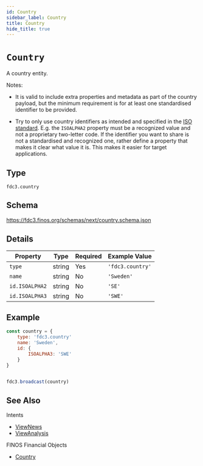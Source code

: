 ```yaml
---
id: Country
sidebar_label: Country
title: Country
hide_title: true
---
```

# `Country`

A country entity.

Notes:

- It is valid to include extra properties and metadata as part of the country payload, but the minimum requirement
is for at least one standardised identifier to be provided.

- Try to only use country identifiers as intended and specified in the [ISO standard](https://en.wikipedia.org/wiki/ISO_3166-1). E.g. the `ISOALPHA2` property must be a recognized value and not a proprietary two-letter code. If the identifier you want to share is not a standardised and recognized one, rather define a property that makes it clear what value it is. This makes it easier for target applications.


## Type

`fdc3.country`

## Schema

https://fdc3.finos.org/schemas/next/country.schema.json

## Details

| Property         | Type    | Required | Example Value        |
|------------------|---------|----------|----------------------|
| `type`           | string  | Yes      | `'fdc3.country'`     |
| `name`           | string  | No       | `'Sweden'`           |
| `id.ISOALPHA2`   | string  | No       | `'SE'`               |
| `id.ISOALPHA3`   | string  | No       | `'SWE'`              |

## Example

```js
const country = {
    type: 'fdc3.country'
    name: 'Sweden',
    id: {
        ISOALPHA3: 'SWE'
    }
}


fdc3.broadcast(country)
```

## See Also

Intents
- [ViewNews](../../intents/ref/ViewNews)
- [ViewAnalysis](../../intents/ref/viewAnalysis)

FINOS Financial Objects
- [Country](https://fo.finos.org/docs/objects/country)
